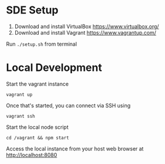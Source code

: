 # SDE Setup

1. Download and install VirtualBox https://www.virtualbox.org/
2. Download and install Vagrant https://www.vagrantup.com/

Run `./setup.sh` from terminal

# Local Development
Start the vagrant instance
```
vagrant up
```
Once that's started, you can connect via SSH using
```
vagrant ssh
```
Start the local node script
```
cd /vagrant && npm start
```
Access the local instance from your host web browser at [http://localhost:8080](http://localhost:8080)
